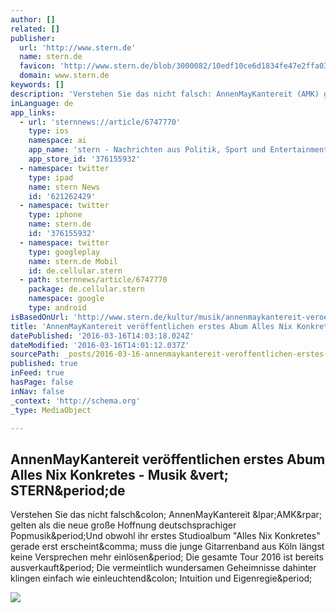 ```yaml
---
author: []
related: []
publisher:
  url: 'http://www.stern.de'
  name: stern.de
  favicon: 'http://www.stern.de/blob/3000082/10edf10ce6d1834fe47e2ffa0325f5b7/home-favicon.ico'
  domain: www.stern.de
keywords: []
description: 'Verstehen Sie das nicht falsch: AnnenMayKantereit (AMK) gelten als die neue große Hoffnung deutschsprachiger Popmusik.Und obwohl ihr erstes Studioalbum "Alles Nix Konkretes" gerade erst erscheint, muss die junge Gitarrenband aus Köln längst keine Versprechen mehr einlösen. Die gesamte Tour 2016 ist bereits ausverkauft. Die vermeintlich wundersamen Geheimnisse dahinter klingen einfach wie einleuchtend: Intuition und Eigenregie.'
inLanguage: de
app_links:
  - url: 'sternnews://article/6747770'
    type: ios
    namespace: ai
    app_name: 'stern - Nachrichten aus Politik, Sport und Entertainment - täglich neue Bilder und Videos'
    app_store_id: '376155932'
  - namespace: twitter
    type: ipad
    name: stern News
    id: '621262429'
  - namespace: twitter
    type: iphone
    name: stern.de
    id: '376155932'
  - namespace: twitter
    type: googleplay
    name: stern.de Mobil
    id: de.cellular.stern
  - path: sternnews/article/6747770
    package: de.cellular.stern
    namespace: google
    type: android
isBasedOnUrl: 'http://www.stern.de/kultur/musik/annenmaykantereit-veroeffentlichen-erstes-abum-alles-nix-konkretes-6747770.html'
title: 'AnnenMayKantereit veröffentlichen erstes Abum Alles Nix Konkretes - Musik | STERN.de'
datePublished: '2016-03-16T14:03:18.024Z'
dateModified: '2016-03-16T14:01:12.037Z'
sourcePath: _posts/2016-03-16-annenmaykantereit-veroffentlichen-erstes-abum-alles-nix-konk.md
published: true
inFeed: true
hasPage: false
inNav: false
_context: 'http://schema.org'
_type: MediaObject

---
```

<article style=""><h1>AnnenMayKantereit veröffentlichen erstes Abum Alles Nix Konkretes - Musik &amp;vert; STERN&amp;period;de</h1><p>Verstehen Sie das nicht falsch&amp;colon; AnnenMayKantereit &amp;lpar;AMK&amp;rpar; gelten als die neue große Hoffnung deutschsprachiger Popmusik&amp;period;Und obwohl ihr erstes Studioalbum "Alles Nix Konkretes" gerade erst erscheint&amp;comma; muss die junge Gitarrenband aus Köln längst keine Versprechen mehr einlösen&amp;period; Die gesamte Tour 2016 ist bereits ausverkauft&amp;period; Die vermeintlich wundersamen Geheimnisse dahinter klingen einfach wie einleuchtend&amp;colon; Intuition und Eigenregie&amp;period;</p><img src="http://image.stern.de/6747806/16x9-1200-675/33c8dbdb66dca3271d75c8d1ef328962/Ns/annenmaykantereit.jpg" /></article>